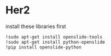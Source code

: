 # Her2

install these libraries first
```
!sudo apt-get install openslide-tools
!sudo apt-get install python-openslide
!pip install openslide-python
```
